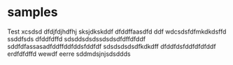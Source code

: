 # samples
Test
xcsdsd
dfdjfdjhdfhj
sksjdkskddf
dfddffaasdfd
ddf
wdcsdsfdfmkdkdsffd
ssddfsds
dfddfdffd
sdsddsdsdssdsdsdfdffdfddf
sddfdfassasadfddffddfddsfddfdf
sdsdsdsdsdfkdkdff
dfddfdsfddfdfdfddf
erdfdfdffd
wewdf
eerre
sddmdsjnjsdsddds

